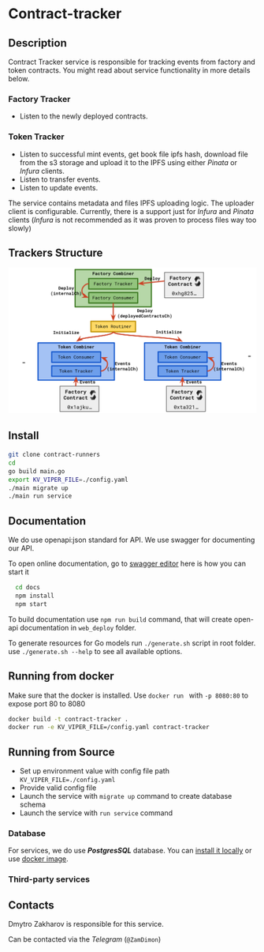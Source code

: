 # Contract-tracker

## Description

Contract Tracker service is responsible for tracking events from factory and token contracts. You might read about service functionality in more details below.  

### Factory Tracker
- Listen to the newly deployed contracts.

### Token Tracker
- Listen to successful mint events, get book file ipfs hash, download file from the s3 storage and upload it to the IPFS using either _Pinata_ or _Infura_ clients.
- Listen to transfer events.
- Listen to update events.

The service contains metadata and files IPFS uploading logic. The uploader client is configurable. Currently, there is a support just for _Infura_ and _Pinata_ clients (_Infura_ is not recommended as it was proven to process files way too slowly)

## Trackers Structure

![alt text](./docs/images/tracker_structure.png)


## Install

  ```bash
  git clone contract-runners
  cd 
  go build main.go
  export KV_VIPER_FILE=./config.yaml
  ./main migrate up
  ./main run service
  ```

## Documentation

We do use openapi:json standard for API. We use swagger for documenting our API.

To open online documentation, go to [swagger editor](http://localhost:8080/swagger-editor/) here is how you can start it
```bash
  cd docs
  npm install
  npm start
```
To build documentation use `npm run build` command,
that will create open-api documentation in `web_deploy` folder.

To generate resources for Go models run `./generate.sh` script in root folder.
use `./generate.sh --help` to see all available options.


## Running from docker 
  
Make sure that the docker is installed.
Use `docker run ` with `-p 8080:80` to expose port 80 to 8080

```bash
docker build -t contract-tracker .
docker run -e KV_VIPER_FILE=/config.yaml contract-tracker
```

## Running from Source

* Set up environment value with config file path `KV_VIPER_FILE=./config.yaml`
* Provide valid config file
* Launch the service with `migrate up` command to create database schema
* Launch the service with `run service` command


### Database
For services, we do use ***PostgresSQL*** database. 
You can [install it locally](https://www.postgresql.org/download/) or use [docker image](https://hub.docker.com/_/postgres/).


### Third-party services


## Contacts

Dmytro Zakharov is responsible for this service.

Can be contacted via the _Telegram_ (`@ZamDimon`)
